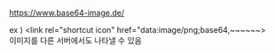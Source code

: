 https://www.base64-image.de/   
    
ex ) <link rel="shortcut icon" href="data:image/png;base64,~~~~~~>    
이미지를 다른 서버에서도 나타낼 수 있음
